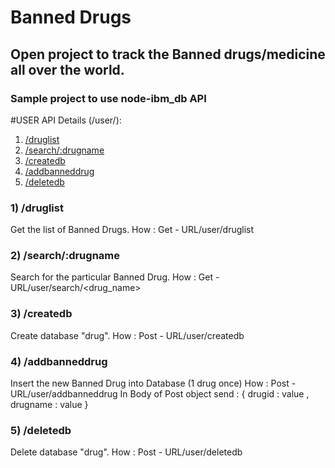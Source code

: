 # Banned Drugs
## Open project to track the Banned drugs/medicine all over the world.
### Sample project to use node-ibm_db API


#USER API Details (/user/):

1.  [/druglist](#druglist)
2.  [/search/:drugname](#searchdrug)
3.  [/createdb](#createdb)
4.  [/addbanneddrug](#addbanneddrug)
5.  [/deletedb](#deletedb)


### <a name="druglist"></a> 1) /druglist

Get the list of Banned Drugs.
How : Get - URL/user/druglist


### <a name="searchdrug"></a> 2) /search/:drugname

Search for the particular Banned Drug.
How : Get - URL/user/search/<drug_name>


### <a name="createdb"></a> 3) /createdb

Create database "drug".
How : Post - URL/user/createdb


### <a name="addbanneddrug"></a> 4) /addbanneddrug

Insert the new Banned Drug into Database (1 drug once)
How : Post - URL/user/addbanneddrug
In Body of Post object send : { drugid : value , drugname : value }


### <a name="deletedb"></a> 5) /deletedb

Delete database "drug".
How : Post - URL/user/deletedb